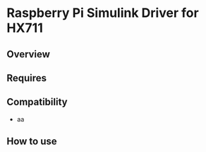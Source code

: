 # Raspberry Pi Simulink Driver for HX711
## Overview

## Requires

## Compatibility
* aa
## How to use
